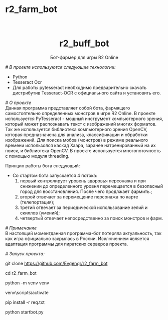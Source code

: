 # r2_farm_bot


<br>
<h1 align="center"> r2_buff_bot </h1>
<p align="center"> Бот-фармер для игры R2 Online</p>

*# В проекте используются следующие технологии:*

   - Python
   - Tesseract Ocr
   - Для работы pytesseract необходимо предварительно скачать дистрибутив Tesseract-OCR c официального сайта и установить его.

*# О проекте*<br>
   Данная программа представляет собой бота, фармящего самостоятельно определенных монстров в игре R2 Online.
   В проекте используется  PyTesseract - мощный инструмент компьютерного зрения, который может распознавать текст с изображений многих форматов. 
   Так же используется библиотека компьютерного зрения OpenCV, которая предназначена для анализа, классификации и обработки изображений. 
   Для поиска мобов (монстров) в режиме реального времени использолся каскад Хаара, заранее натренированный на их поиск, и библиотека OpenCV.
   В проекте используется многопоточность с помощью модуля threading.
   
Принцип работы бота следующий:
   - Со стартом бота запускается 4 потока:
        1. первый контролирует уровень здоровья персонажа и при снижении до определенного уровня перемещается в безопасный город для восстановления. После чего продлжает фармить.;
        2. второй отвечает за перемещение персонажа по карте (телепортация);
        3. третий отвечает за периодической использование зелий и скиллов (умений);
        4. четвертый отвечает непосредственно за поиск монстров и фарм.
  
*# Примечание*<br>
   В настоящий моментданная программа-бот потеряла актуальность, так как игра официально закрылась в России.
   Исключением является адаптация программы для пиратских серверов проекта.

*# Запуск проекта:*

git clone https://github.com/Evgenqr/r2_farm_bot

cd r2_farm_bot

python -m venv venv

venv\scripts\activate

pip install -r req.txt

python startbot.py
